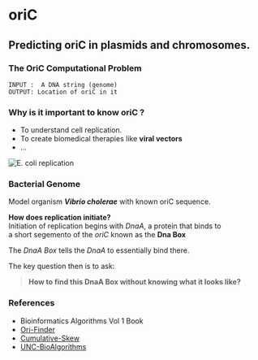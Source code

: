 # oriC

Predicting oriC in plasmids and chromosomes.
---

### The OriC Computational Problem
```INPUT :  A DNA string (genome)```  
```OUTPUT: Location of oriC in it```  


### Why is it important to know oriC ?
- To understand cell replication.
- To create biomedical therapies like **viral vectors**
- ...

![E. coli replication](https://upload.wikimedia.org/wikipedia/commons/8/8a/Subhash_nucleoid_01.png)

### Bacterial Genome
 Model organism _**Vibrio cholerae**_ with known oriC sequence.  
   
 **How does replication initiate?**  
 Initiation of replication begins with _DnaA_, a protein that binds to   
 a short segemento of the _oriC_ known as the **Dna Box**   
   
 The _DnaA Box_ tells the _DnaA_ to essentially bind there.  
   
 The key question then is to ask:  
 > **How to find this DnaA Box without knowing what it looks like?**

 

### References
- Bioinformatics Algorithms Vol 1 Book
- [Ori-Finder](http://origin.tubic.org/Ori-Finder/)  
- [Cumulative-Skew](https://academic.oup.com/nar/article/26/10/2286/1030593)  
- [UNC-BioAlgorithms](http://csbio.unc.edu/mcmillan/Comp555S16/Lecture02.html#Where-Does-Replication-Begin?)
